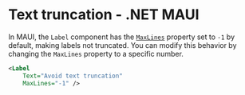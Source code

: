 # Text truncation - .NET MAUI

In MAUI, the `Label` component has the [`MaxLines`](https://learn.microsoft.com/en-us/dotnet/maui/user-interface/controls/label#display-a-specific-number-of-lines) property set to `-1` by default, making labels not truncated. You can modify this behavior by changing the `MaxLines` property to a specific number.

```xml
<Label
    Text="Avoid text truncation"
    MaxLines="-1" />
```
